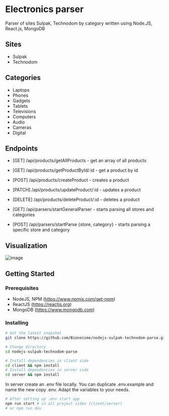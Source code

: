 # Electronics parser
Parser of sites Sulpak, Technodom by category written using Node.JS, React.js, MongoDB

## Sites
* Sulpak
* Technodom

## Categories
* Laptops
* Phones
* Gadgets
* Tablets
* Televisions
* Computers
* Audio
* Cameras
* Digital

## Endpoints
* [GET] /api/products/getAllProducts - get an array of all products
* [GET] /api/products/getProductById/:id - get a product by id
* [POST] /api/products/createProduct - creates a product
* [PATCH] /api/products/updateProduct/:id - updates a product
* [DELETE] /api/products/deleteProduct/:id - deletes a product

* [GET] /api/parsers/startGeneralParser - starts parsing all stores and categories
* [POST] /api/parsers/startParse {store, category} - starts parsing a specific store and category

## Visualization
![image](https://user-images.githubusercontent.com/92920845/216822378-e0831f03-c3b3-4030-b298-c23547424a65.png)


## Getting Started
### Prerequisites
* NodeJS, NPM (https://www.npmjs.com/get-npm)
* ReactJS (https://reactjs.org)
* MongoDB (https://www.mongodb.com)

### Installing
```bash
# Get the latest snapshot
git clone https://github.com/Bioneisme/nodejs-sulpak-technodom-parse.git
```
``` bash
# Change directory
cd nodejs-sulpak-technodom-parse
```
``` bash
# Install dependencies in client side
cd client && npm install
# Install dependencies in server side
cd server && npm install
```
In server create an .env file locally. You can duplicate .env.example and name the new copy .env. Adapt the variables to your needs.
``` bash
# After setting up .env start app
npm run start # in all project sides (client/server)
# or npm run dev
```
